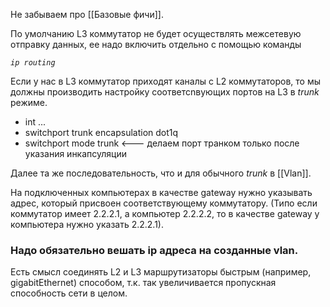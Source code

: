 Не забываем про [[Базовые фичи]].

По умолчанию L3 коммутатор не будет осуществлять межсетевую отправку данных, ее надо включить отдельно с помощью команды 

*`ip routing`*

Если у нас в L3 коммутатор приходят каналы с L2 коммутаторов, то мы должны производить настройку соответсnвующих портов на L3 в *trunk* режиме.

* int ...
* switchport trunk encapsulation dot1q
* switchport mode trunk <--- делаем порт транком только после указания инкапсуляции

 Далее та же последовательность, что и для обычного *trunk* в [[Vlan]].

На подключенных компьютерах в качестве gateway нужно указывать адрес, который присвоен соответствующему коммутатору. (Типо если коммутатор имеет 2.2.2.1, а компьютер 2.2.2.2, то в качестве gateway у компьютера нужно указать 2.2.2.1).
### Надо обязательно вешать ip адреса на созданные vlan.

Есть смысл соединять L2 и L3 маршрутизаторы быстрым (например, gigabitEthernet) способом, т.к. так увеличивается пропускная способность сети в целом. 


